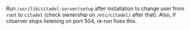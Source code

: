 Run `/usr/lib/citadel-server/setup` after installation to change user from `root` to `citadel` (check ownership on `/etc/citadel/` after that).
Also, if citserver stops listening on port 504, re-run fixes this.
